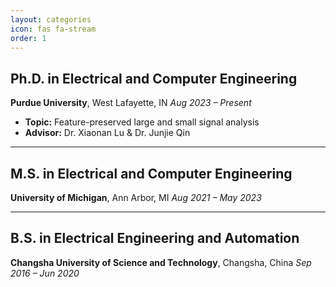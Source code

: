 ```yaml
---
layout: categories
icon: fas fa-stream
order: 1
---
```

## Ph.D. in Electrical and Computer Engineering
**Purdue University**, West Lafayette, IN
*Aug 2023 – Present*

* **Topic:** Feature-preserved large and small signal analysis 
* **Advisor:** Dr. Xiaonan Lu & Dr. Junjie Qin

---

## M.S. in Electrical and Computer Engineering 
**University of Michigan**, Ann Arbor, MI
*Aug 2021 – May 2023*

---

## B.S. in Electrical Engineering and Automation
**Changsha University of Science and Technology**, Changsha, China
*Sep 2016 – Jun 2020*

